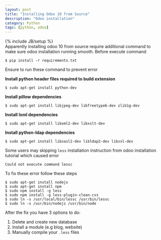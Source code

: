 ```yaml
---
layout: post
title: "Installing Odoo 10 from Source"
description: "Odoo installation"
category: Python
tags: [python, odoo]
---
```

{% include JB/setup %}  
Apparently installing odoo 10 from source require additional command to make sure odoo installation running smooth. Before execute command

`$ pip install -r requirements.txt`

Ensure to run these command to prevent error

**Install python header files required to build extension**

`$ sudo apt-get install python-dev` 

**Install pillow dependencies**

`$ sudo apt-get install libjpeg-dev libfreetype6-dev zlib1g-dev`

**Install lxml dependencies**

`$ sudo apt-get install libxml2-dev libxslt-dev`

**Install python-ldap dependencies**

`$ sudo apt-get install libsasl2-dev libldap2-dev libssl-dev`

Some users may skipping `less` installation instruction from odoo installation tutorial which caused error

`Could not execute command lessc`

To fix these error follow these steps

`$ sudo apt-get install nodejs`  
`$ sudo apt-get install npm`  
`$ sudo npm install -g less`  
`$ sudo npm install -g less-plugin-clean-css`  
`$ sudo ln -s /usr/local/bin/lessc /usr/bin/lessc`  
`$ sudo ln -s /usr/bin/nodejs /usr/bin/node`  

After the fix you have 3 options to do:  
1. Delete and create new database  
2. Install a module (e.g blog, website)  
3. Manually compile your `.less` files

